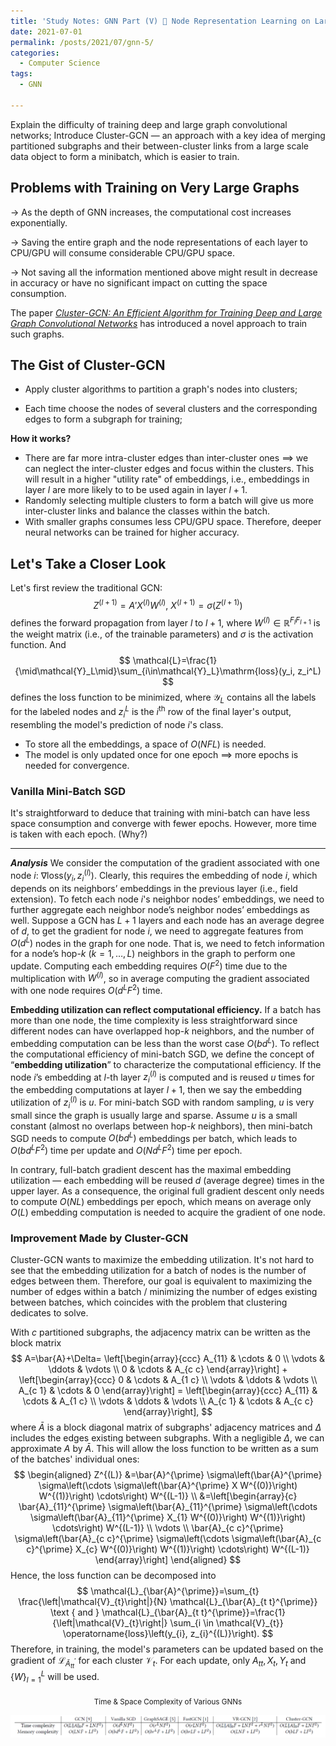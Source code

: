 ```yaml
---
title: 'Study Notes: GNN Part (V) 🌲 Node Representation Learning on Large Graphs'
date: 2021-07-01
permalink: /posts/2021/07/gnn-5/
categories:
  - Computer Science
tags:
  - GNN

---
```


Explain the difficulty of training deep and large graph convolutional networks; Introduce Cluster-GCN — an approach with a key idea of merging partitioned subgraphs and their between-cluster links from a large scale data object to form a minibatch, which is easier to train. 

## Problems with Training on Very Large Graphs

$\to$ As the depth of GNN increases, the computational cost increases exponentially.

$\to$ Saving the entire graph and the node representations of each layer to CPU/GPU will consume considerable CPU/GPU space.

$\to$ Not saving all the information mentioned above might result in decrease in accuracy or have no significant impact on cutting the space consumption.

The paper [*Cluster-GCN: An Efficient Algorithm for Training Deep and Large Graph Convolutional Networks*](https://arxiv.org/abs/1905.07953)  has introduced a novel approach to train such graphs. 

## The Gist of Cluster-GCN

- Apply cluster algorithms to partition a graph's nodes into clusters;

- Each time choose the nodes of several clusters and the corresponding edges to form a subgraph for training;

**How it works?**

- There are far more intra-cluster edges than inter-cluster ones $\implies$ we can neglect the inter-cluster edges and focus within the clusters. This will  result in a higher "utility rate" of embeddings, i.e., embeddings in layer $l$  are more likely to to be used again in layer $l+1$.
- Randomly selecting multiple clusters to form a batch will give us more inter-cluster links and balance the classes within the batch.
- With smaller graphs consumes less CPU/GPU space. Therefore, deeper neural networks can be trained for higher accuracy.

## Let's Take a Closer Look 

Let's first review the traditional GCN:
$$
Z^{(l+1)} = A'X^{(l)}W^{(l)}, \ X^{(l+1)} = \sigma(Z^{(l+1)})
$$
defines the forward propagation from layer $l$ to $l+1$, where $W^{(l)}\in\mathbb{R}^{F_lF_{l+1}}$ is the weight matrix (i.e., of the trainable parameters) and $\sigma$ is the activation function. And
$$
\mathcal{L}=\frac{1}{\mid\mathcal{Y}_L\mid}\sum_{i\in\mathcal{Y}_L}\mathrm{loss}(y_i, z_i^L)
$$
defines the loss function to be minimized, where $\mathcal{Y}_L$ contains all the labels for the labeled nodes and $z^L_i$ is the $i^\mathrm{th}$ row of the final layer's output, resembling the model's prediction of node $i$'s class. 

- To store all the embeddings, a space of $O(NFL)$ is needed.
- The model is only updated once for one epoch $\implies$ more epochs is needed for convergence.

### Vanilla Mini-Batch SGD

It's straightforward to deduce that training with mini-batch can have less space consumption and converge with fewer epochs. However, more time is taken with each epoch. (Why?)

---

***Analysis***  We consider the computation of the gradient associated with
one node $i$: $\nabla\mathrm{loss}(y_i, z_i^{(l)})$. Clearly, this requires the embedding of node $i$, which depends on its neighbors’ embeddings in the previous layer (i.e., field extension). To fetch each node $i$'s neighbor nodes’ embeddings, we need to further aggregate each neighbor node’s neighbor nodes’ embeddings as well. Suppose a GCN has $L + 1$ layers and each node has an average degree of $d$, to get the gradient for node $i$, we need to aggregate features from $O(d^L)$ nodes in the graph for one node. That is, we need to fetch information for a node’s hop-$k \ (k = 1, \dots , L)$ neighbors in the graph to perform one update. Computing each embedding requires $O(F^2)$ time due to the multiplication with $W^{(l)}$, so in average computing the gradient associated with one node requires $O(d^LF^2)$ time.

**Embedding utilization can reflect computational efficiency.** If a batch has more than one node, the time complexity is less straightforward since different nodes can have overlapped hop-$k$ neighbors, and the number of embedding computation can be less than the worst case $O(bd^L)$. To reflect the computational efficiency of mini-batch SGD, we define the concept of “**embedding utilization**” to characterize the computational efficiency. If the node $i$’s embedding at $l$-th layer $z_i^{(l)}$ is computed and is reused $u$ times for the embedding computations at layer $l + 1$, then we say the embedding utilization of $z_i^{(l)}$ is $u$. For mini-batch SGD with random sampling, $u$ is very small since the graph is usually large and sparse. Assume $u$ is a small constant (almost no overlaps between hop-$k$ neighbors), then mini-batch
SGD needs to compute  $O(bd^L)$ embeddings per batch, which leads
to  $O(bd^LF^2)$  time per update and $O(Nd^LF^2)$ time per epoch.

In contrary, full-batch gradient descent has the maximal embedding utilization — each embedding will be reused $d$ (average degree) times in the upper layer. As a consequence, the original full gradient descent only needs to compute $O(NL)$ embeddings per epoch, which means on average only $O(L)$ embedding computation is needed to acquire the gradient of one node.

### Improvement Made by Cluster-GCN

Cluster-GCN wants to maximize the embedding utilization. It's not hard to see that the embedding utilization for a batch of nodes is the number of edges between them. Therefore, our goal is equivalent to maximizing the number of edges within a batch / minimizing the number of edges existing between batches, which coincides with the problem that clustering dedicates to solve. 

With $c$ partitioned subgraphs, the adjacency matrix can be written as the block matrix
$$
A=\bar{A}+\Delta=
\left[\begin{array}{ccc}
A_{11} & \cdots & 0 \\
\vdots & \ddots & \vdots \\
0 & \cdots & A_{c c}
\end{array}\right] + \left[\begin{array}{ccc}
0 & \cdots & A_{1 c} \\
\vdots & \ddots & \vdots \\
A_{c 1} & \cdots & 0
\end{array}\right] =
\left[\begin{array}{ccc}
A_{11} & \cdots & A_{1 c} \\
\vdots & \ddots & \vdots \\
A_{c 1} & \cdots & A_{c c}
\end{array}\right],
$$
where $\bar{A}$ is a block diagonal matrix of subgraphs' adjacency matrices and $\Delta$ includes the edges existing between subgraphs. With a negligible $\Delta$, we can approximate $A$ by $\bar{A}$. This will allow the loss function to be written as a sum of the batches' individual ones:
$$
\begin{aligned}
Z^{(L)} &=\bar{A}^{\prime} \sigma\left(\bar{A}^{\prime} \sigma\left(\cdots \sigma\left(\bar{A}^{\prime} X W^{(0)}\right) W^{(1)}\right) \cdots\right) W^{(L-1)} \\
&=\left[\begin{array}{c}
\bar{A}_{11}^{\prime} \sigma\left(\bar{A}_{11}^{\prime} \sigma\left(\cdots \sigma\left(\bar{A}_{11}^{\prime} X_{1} W^{(0)}\right) W^{(1)}\right) \cdots\right) W^{(L-1)} \\
\vdots \\
\bar{A}_{c c}^{\prime} \sigma\left(\bar{A}_{c c}^{\prime} \sigma\left(\cdots \sigma\left(\bar{A}_{c c}^{\prime} X_{c} W^{(0)}\right) W^{(1)}\right) \cdots\right) W^{(L-1)}
\end{array}\right]
\end{aligned}
$$
Hence, the loss function can be decomposed into
$$
\mathcal{L}_{\bar{A}^{\prime}}=\sum_{t} \frac{\left|\mathcal{V}_{t}\right|}{N} \mathcal{L}_{\bar{A}_{t t}^{\prime}} \text { and } \mathcal{L}_{\bar{A}_{t t}^{\prime}}=\frac{1}{\left|\mathcal{V}_{t}\right|} \sum_{i \in \mathcal{V}_{t}} \operatorname{loss}\left(y_{i}, z_{i}^{(L)}\right).
$$
Therefore, in training, the model's parameters can be updated based on the gradient of $\mathcal{L}_{\bar{A}_{t t}^{\prime}}$ for each cluster $\mathcal{V}_t$. For each update, only $A_{tt}, X_t, Y_t$ and $\{W\}^L_{l=1}$ will be used.

<center><sub>Time & Space Complexity of Various GNNs</sub></center>

![](/assets/img/time-space-complexity.png)

